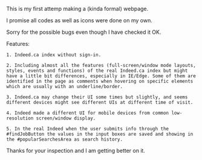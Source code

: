 This is my first attemp making a (kinda formal) webpage. 

I promise all codes as well as icons were done on my own.

Sorry for the possible bugs even though I have checked it OK. 

Features:
    
    1. Indeed.ca index without sign-in.

    2. Including almost all the features (full-screen/window mode layouts, styles, events and functions) of the real Indeed.ca index but might have a little bit differences, especially in IE/Edge. Some of them are identified in the page as comments when hovering on specific elements which are usually with an underline/border.

    3. Indeed.ca may change their UI some times but slightly, and seems different devices might see different UIs at different time of visit.

    4. Indeed made a different UI for mobile devices from common low-resolution screen/window display.

    5. In the real Indeed when the user submits info through the #findJobButton the values in the input boxes are saved and showing in the #popularSearchesArea as search history.

Thanks for your inspection and I am getting better on it.
